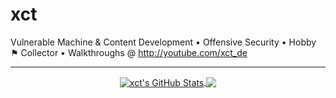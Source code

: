 # xct

Vulnerable Machine & Content Development • Offensive Security • Hobby ⚑ Collector • Walkthroughs @ http://youtube.com/xct_de

---

<p align="center">

<a href="https://github.com/xct/xct">
  <img align="center" src="https://github-readme-stats.vercel.app/api?username=xct&show_icons=true&theme=merko&include_all_commits=true&hide=contribs&count_private=true&line_height=32" alt="xct's GitHub Stats" />
</a>

<a href="https://github.com/xct/xct">
  <img align="center" src="https://github-readme-stats.vercel.app/api/top-langs/?username=xct&show_icons=true&theme=merko&langs_count=3&layout=default&hide_border=false" />
</a>

</p>
